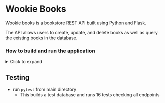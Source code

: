# Wookie Books

Wookie books is a bookstore REST API built using Python and Flask. 

The API allows users to create, update, and delete books as well as query the existing books in the database.

### How to build and run the application
<details>
  <summary>Click to expand</summary>

  #### Requirements
  - Flask
  - sqlalchemy
  - pytest

  #### Running the App
  - run  `python run_app.py` from main directory
    * This will build a SQLite database and start the Flask app
  - run  `add_test_users.py` from main directory
    * This will seed the SQLite database with users
  - run curl cmds to modify your database using the wookie books API
    * Some examples:
      * Cmd to view all books 
      `curl -X GET -H "Accept: application/json" http://127.0.0.1:5000/books/view`
      * Cmd to get user token 
      `curl -X POST -H "Content-Type: application/json" -d '{"username": "Chewbacca", "password": "i<3luke"}' http://127.0.0.1:5000/auth/login`
      * Cmd to publish book:
      `curl -X POST  -H "Authorization: Bearer <user token>" -H "Content-Type: application/json" -d @<json file location> http://127.0.0.1:5000/user/publish-book`


</details>

## Testing
- run `pytest` from main directory
    * This builds a test database and runs 16 tests checking all endpoints


